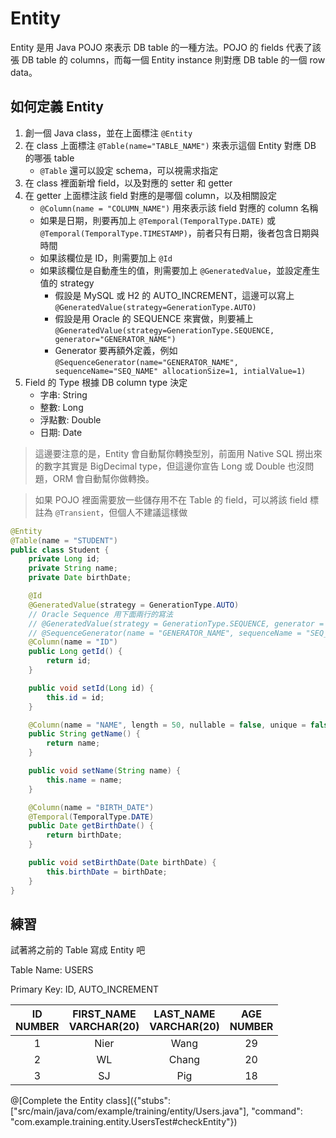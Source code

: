 # Entity

Entity 是用 Java POJO 來表示 DB table 的一種方法。POJO 的 fields 代表了該張 DB table 的 columns，而每一個 Entity instance 則對應 DB table 的一個 row data。

## 如何定義 Entity

1. 創一個 Java class，並在上面標注 ```@Entity```
2. 在 class 上面標注 ```@Table(name="TABLE_NAME")``` 來表示這個 Entity 對應 DB 的哪張 table
    * ```@Table``` 還可以設定 schema，可以視需求指定
3. 在 class 裡面新增 field，以及對應的 setter 和 getter
4. 在 getter 上面標注該 field 對應的是哪個 column，以及相關設定
    * ```@Column(name = "COLUMN_NAME")``` 用來表示該 field 對應的 column 名稱
    * 如果是日期，則要再加上 ```@Temporal(TemporalType.DATE)``` 或 ```@Temporal(TemporalType.TIMESTAMP)```，前者只有日期，後者包含日期與時間
    * 如果該欄位是 ID，則需要加上 ```@Id```
    * 如果該欄位是自動產生的值，則需要加上 ```@GeneratedValue```，並設定產生值的 strategy
         * 假設是 MySQL 或 H2 的 AUTO_INCREMENT，這邊可以寫上 ```@GeneratedValue(strategy=GenerationType.AUTO)```
         * 假設是用 Oracle 的 SEQUENCE 來實做，則要補上 ```@GeneratedValue(strategy=GenerationType.SEQUENCE, generator="GENERATOR_NAME")```
         * Generator 要再額外定義，例如 ```@SequenceGenerator(name="GENERATOR_NAME", sequenceName="SEQ_NAME" allocationSize=1, intialValue=1)```
5. Field 的 Type 根據 DB column type 決定
    * 字串: String
    * 整數: Long
    * 浮點數: Double
    * 日期: Date
    
> 這邊要注意的是，Entity 會自動幫你轉換型別，前面用 Native SQL 撈出來的數字其實是 BigDecimal type，但這邊你宣告 Long 或 Double 也沒問題，ORM 會自動幫你做轉換。

> 如果 POJO 裡面需要放一些儲存用不在 Table 的 field，可以將該 field 標註為 ```@Transient```，但個人不建議這樣做

```java
@Entity
@Table(name = "STUDENT")
public class Student {
    private Long id;
    private String name;
    private Date birthDate;

    @Id
    @GeneratedValue(strategy = GenerationType.AUTO)
    // Oracle Sequence 用下面兩行的寫法
    // @GeneratedValue(strategy = GenerationType.SEQUENCE, generator = "GENERATOR_NAME")
    // @SequenceGenerator(name = "GENERATOR_NAME", sequenceName = "SEQ_NAME", allocationSize = 1, initialValue = 1)
    @Column(name = "ID")
    public Long getId() {
        return id;
    }

    public void setId(Long id) {
        this.id = id;
    }

    @Column(name = "NAME", length = 50, nullable = false, unique = false)
    public String getName() {
        return name;
    }

    public void setName(String name) {
        this.name = name;
    }

    @Column(name = "BIRTH_DATE")
    @Temporal(TemporalType.DATE)
    public Date getBirthDate() {
        return birthDate;
    }

    public void setBirthDate(Date birthDate) {
        this.birthDate = birthDate;
    }
}
```

## 練習

試著將之前的 Table 寫成 Entity 吧

Table Name: USERS

Primary Key: ID, AUTO_INCREMENT

| ID<br>NUMBER | FIRST_NAME<br>VARCHAR(20) | LAST_NAME<br>VARCHAR(20) | AGE<br>NUMBER |
|:------------:|:-------------------------:|:------------------------:|:-------------:|
|       1      |            Nier           |           Wang           |       29      |
|       2      |             WL            |           Chang          |       20      |
|       3      |             SJ            |            Pig           |       18      |

@[Complete the Entity class]({"stubs": ["src/main/java/com/example/training/entity/Users.java"], "command": "com.example.training.entity.UsersTest#checkEntity"})
